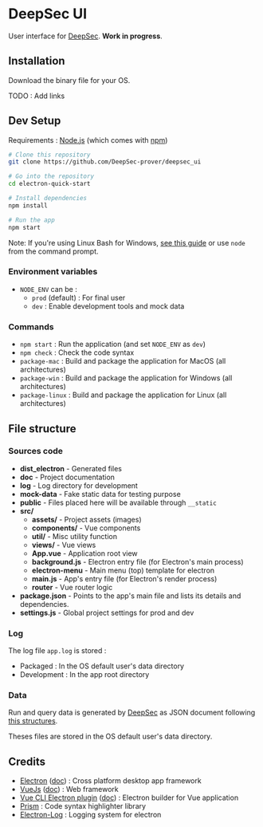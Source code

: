 # DeepSec UI

User interface for [DeepSec](https://github.com/DeepSec-prover/deepsec). **Work in progress**.

## Installation

Download the binary file for your OS.

TODO : Add links

## Dev Setup

Requirements : [Node.js](https://nodejs.org/en/download/) (which comes with [npm](http://npmjs.com))

```bash
# Clone this repository
git clone https://github.com/DeepSec-prover/deepsec_ui

# Go into the repository
cd electron-quick-start

# Install dependencies
npm install

# Run the app
npm start
```

Note: If you're using Linux Bash for Windows, [see this guide](https://www.howtogeek.com/261575/how-to-run-graphical-linux-desktop-applications-from-windows-10s-bash-shell/) or use `node` from the command prompt.

### Environment variables

- `NODE_ENV` can be :
  - `prod` (default) : For final user
  - `dev` : Enable development tools and mock data

### Commands

- `npm start` : Run the application (and set `NODE_ENV` as `dev`)
- `npm check` : Check the code syntax
- `package-mac` : Build and package the application for MacOS (all architectures)
- `package-win` : Build and package the application for Windows  (all architectures)
- `package-linux` : Build and package the application for Linux  (all architectures)

## File structure

### Sources code

- __dist_electron__ - Generated files
- __doc__ - Project documentation
- __log__ - Log directory for development
- __mock-data__ - Fake static data for testing purpose
- __public__ - Files placed here will be available through `__static`
- __src/__
  - __assets/__ - Project assets (images)
  - __components/__ - Vue components
  - __util/__ - Misc utility function
  - __views/__ - Vue views
  - __App.vue__ - Application root view
  - __background.js__ - Electron entry file (for Electron's main process)
  - __electron-menu__ - Main menu (top) template for electron
  - __main.js__ - App's entry file (for Electron's render process)
  - __router__ - Vue router logic
- __package.json__ - Points to the app's main file and lists its details and dependencies.
- __settings.js__ - Global project settings for prod and dev

### Log

The log file `app.log` is stored : 
- Packaged : In the OS default user's data directory
- Development : In the app root directory

### Data

Run and query data is generated by [DeepSec](https://github.com/DeepSec-prover/deepsec) as JSON document following [this structures](./doc/structures/index.md).

Theses files are stored in the OS default user's data directory.

## Credits

- [Electron](https://electronjs.org) ([doc](https://electronjs.org/docs)) : Cross platform desktop app framework
- [VueJs](https://vuejs.org) ([doc](https://vuejs.org/v2/api/)) : Web framework
- [Vue CLI Electron plugin](https://nklayman.github.io/vue-cli-plugin-electron-builder/)
([doc](https://nklayman.github.io/vue-cli-plugin-electron-builder/guide/)) : Electron builder for Vue application
- [Prism](https://prismjs.com) : Code syntax highlighter library
- [Electron-Log](https://github.com/megahertz/electron-log) : Logging system for electron

